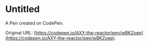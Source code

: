 # Untitled

A Pen created on CodePen.

Original URL: [https://codepen.io/AXY-the-reactor/pen/wBKZoep](https://codepen.io/AXY-the-reactor/pen/wBKZoep).

